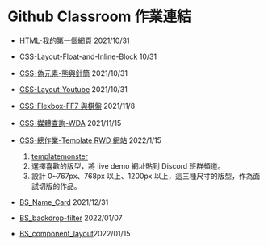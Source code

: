 # Github Classroom 作業連結

- [HTML-我的第一個網頁](https://classroom.github.com/a/ZssTVrM0) 2021/10/31
- [CSS-Layout-Float-and-Inline-Block](https://classroom.github.com/a/EPm4Kr5Q) 10/31
- [CSS-偽元素-熊與針筒](https://classroom.github.com/a/0DQnEmnR) 2021/10/31
- [CSS-Layout-Youtube](https://classroom.github.com/a/assSA55A) 2021/10/31
- [CSS-Flexbox-FF7 與棋盤](https://classroom.github.com/a/kpfgseOO) 2021/11/8
- [CSS-媒體查詢-WDA](https://classroom.github.com/a/e1pv4kB0) 2021/11/15
- [CSS-總作業-Template RWD 網站](https://classroom.github.com/a/i6LZbrXz) 2022/1/15

  1. [templatemonster](https://www.templatemonster.com/html-website-templates/)
  2. 選擇喜歡的版型，將 live demo 網址貼到 Discord 班群頻道。
  3. 設計 0~767px、768px 以上、1200px 以上，這三種尺寸的版型，作為面試切版的作品。

- [BS_Name_Card](https://classroom.github.com/a/pK78Q_Hg) 2021/12/31
- [BS_backdrop-filter](https://classroom.github.com/a/7XPdDbIS) 2022/01/07
- [BS_component_layout](https://classroom.github.com/a/G-k_3SgX)2022/01/15
